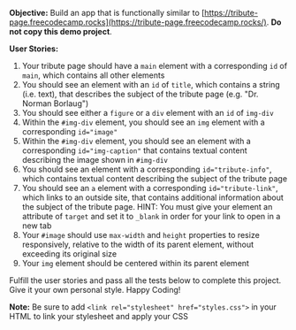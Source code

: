 **Objective:** Build an app that is functionally similar to [https://tribute-page.freecodecamp.rocks](https://tribute-page.freecodecamp.rocks/). **Do not copy this demo project**.

**User Stories:**

1.  Your tribute page should have a `main` element with a corresponding `id` of `main`, which contains all other elements
2.  You should see an element with an `id` of `title`, which contains a string (i.e. text), that describes the subject of the tribute page (e.g. "Dr. Norman Borlaug")
3.  You should see either a `figure` or a `div` element with an `id` of `img-div`
4.  Within the `#img-div` element, you should see an `img` element with a corresponding `id="image"`
5.  Within the `#img-div` element, you should see an element with a corresponding `id="img-caption"` that contains textual content describing the image shown in `#img-div`
6.  You should see an element with a corresponding `id="tribute-info"`, which contains textual content describing the subject of the tribute page
7.  You should see an `a` element with a corresponding `id="tribute-link"`, which links to an outside site, that contains additional information about the subject of the tribute page. HINT: You must give your element an attribute of `target` and set it to `_blank` in order for your link to open in a new tab
8.  Your `#image` should use `max-width` and `height` properties to resize responsively, relative to the width of its parent element, without exceeding its original size
9.  Your `img` element should be centered within its parent element

Fulfill the user stories and pass all the tests below to complete this project. Give it your own personal style. Happy Coding!

**Note:** Be sure to add `<link rel="stylesheet" href="styles.css">` in your HTML to link your stylesheet and apply your CSS

